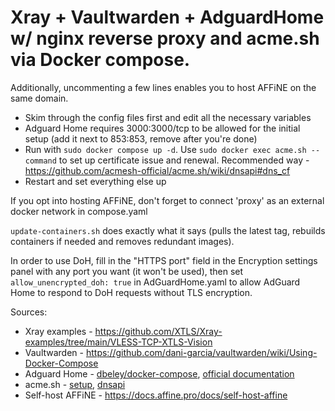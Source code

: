 # Xray + Vaultwarden + AdguardHome w/ nginx reverse proxy and acme.sh via Docker compose.

Additionally, uncommenting a few lines enables you to host AFFiNE on the same domain.

- Skim through the config files first and edit all the necessary variables
- Adguard Home requires 3000:3000/tcp to be allowed for the initial setup (add it next to 853:853, remove after you're done)
- Run with `sudo docker compose up -d`. Use `sudo docker exec acme.sh --command` to set up certificate issue and renewal. Recommended way - https://github.com/acmesh-official/acme.sh/wiki/dnsapi#dns_cf
- Restart and set everything else up

If you opt into hosting AFFiNE, don't forget to connect 'proxy' as an external docker network in compose.yaml

`update-containers.sh` does exactly what it says (pulls the latest tag, rebuilds containers if needed and removes redundant images).

In order to use DoH, fill in the "HTTPS port" field in the Encryption settings panel with any port you want (it won't be used), then set `allow_unencrypted_doh: true` in AdGuardHome.yaml to allow AdGuard Home to respond to DoH requests without TLS encryption.

Sources:
- Xray examples - https://github.com/XTLS/Xray-examples/tree/main/VLESS-TCP-XTLS-Vision
- Vaultwarden - https://github.com/dani-garcia/vaultwarden/wiki/Using-Docker-Compose
- Adguard Home - [dbeley/docker-compose](https://github.com/dbeley/docker-compose/blob/master/adguard-home/docker-compose.yml), [official documentation](https://adguard-dns.io/kb/adguard-home/faq/#reverseproxy)
- acme.sh - [setup](https://github.com/acmesh-official/acme.sh/wiki/Run-acme.sh-in-docker#3-run-acmesh-as-a-docker-daemon), [dnsapi](https://github.com/acmesh-official/acme.sh/wiki/dnsapi)
- Self-host AFFiNE - https://docs.affine.pro/docs/self-host-affine

